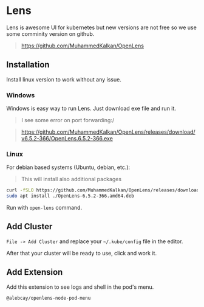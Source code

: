 # Lens

Lens is awesome UI for kubernetes but new versions are not free so we use some comminity version on github.

> https://github.com/MuhammedKalkan/OpenLens

## Installation

Install linux version to work without any issue.

### Windows

Windows is easy way to run Lens. Just download exe file and run it.

> I see some error on port forwarding:/

> https://github.com/MuhammedKalkan/OpenLens/releases/download/v6.5.2-366/OpenLens.6.5.2-366.exe

### Linux

For debian based systems (Ubuntu, debian, etc.):

> This will install also additional packages

```sh
curl -fSLO https://github.com/MuhammedKalkan/OpenLens/releases/download/v6.5.2-366/OpenLens-6.5.2-366.amd64.deb && \
sudo apt install ./OpenLens-6.5.2-366.amd64.deb
```

Run with `open-lens` command.

## Add Cluster

`File -> Add Cluster` and replace your `~/.kube/config` file in the editor.

After that your cluster will be ready to use, click and work it.

## Add Extension

Add this extension to see logs and shell in the pod's menu.

```
@alebcay/openlens-node-pod-menu
```
